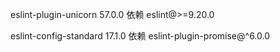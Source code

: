 

eslint-plugin-unicorn 57.0.0 依赖 eslint@>=9.20.0

eslint-config-standard 17.1.0 依赖 eslint-plugin-promise@^6.0.0